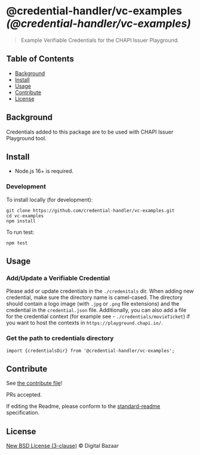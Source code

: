 #  @credential-handler/vc-examples _(@credential-handler/vc-examples)_

> Example Verifiable Credentials for the CHAPI Issuer Playground.

## Table of Contents

- [Background](#background)
- [Install](#install)
- [Usage](#usage)
- [Contribute](#contribute)
- [License](#license)

## Background

Credentials added to this package are to be used with CHAPI Issuer Playground
tool.

## Install

- Node.js 16+ is required.

### Development

To install locally (for development):

```
git clone https://github.com/credential-handler/vc-examples.git
cd vc-examples
npm install
```

To run test:

```
npm test
```

## Usage

### Add/Update a Verifiable Credential

Please add or update credentials in the `./credenitals` dir. When adding new
credential, make sure the directory name is camel-cased. The directory should
contain a logo image (with `.jpg` or `.png` file extensions) and the credential
in the `credential.json` file. Additionally, you can also add a file for the
credential context (for example see - `./credentials/movieTicket`) if you want
to host the contexts in `https://playground.chapi.io/`.

### Get the path to credentials directory
```
import {credentialsDir} from '@credential-handler/vc-examples';
```

## Contribute

See [the contribute file](https://github.com/digitalbazaar/bedrock/blob/master/CONTRIBUTING.md)!

PRs accepted.

If editing the Readme, please conform to the
[standard-readme](https://github.com/RichardLitt/standard-readme) specification.

## License

[New BSD License (3-clause)](LICENSE) © Digital Bazaar
